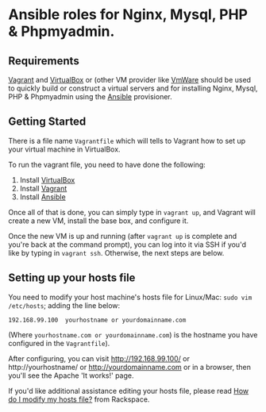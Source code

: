 # Ansible roles for  Nginx, Mysql, PHP & Phpmyadmin.

## Requirements

[Vagrant](https://www.vagrantup.com) and [VirtualBox](https://www.virtualbox.org) or (other VM provider like [VmWare](https://www.vmware.com) should be used to quickly build or construct a virtual servers and for installing Nginx, Mysql, PHP & Phpmyadmin using the [Ansible](http://www.ansible.com/) provisioner.

## Getting Started

There is a file name `Vagrantfile` which will tells to Vagrant how to set up your virtual machine in VirtualBox.

To run the vagrant file, you need to have done the following:

  1. Install [VirtualBox](https://www.virtualbox.org/wiki/Downloads)
  2. Install [Vagrant](https://www.vagrantup.com/downloads.html)
  3. Install [Ansible](http://docs.ansible.com/intro_installation.html)

Once all of that is done, you can simply type in `vagrant up`, and Vagrant will create a new VM, install the base box, and configure it.

Once the new VM is up and running (after `vagrant up` is complete and you're back at the command prompt), you can log into it via SSH if you'd like by typing in `vagrant ssh`. Otherwise, the next steps are below.

## Setting up your hosts file

You need to modify your host machine's hosts file for Linux/Mac: `sudo vim /etc/hosts`; adding the line below:

    192.168.99.100  yourhostname or yourdomainname.com

(Where `yourhostname.com or yourdomainname.com`) is the hostname you have configured in the `Vagrantfile`).

After configuring, you can visit http://192.168.99.100/ or http://yourhostname/ or  http://yourdomainname.com or  in a browser, then you'll see the Apache 'It works!' page.

If you'd like additional assistance editing your hosts file, please read [How do I modify my hosts file?](http://www.rackspace.com/knowledge_center/article/how-do-i-modify-my-hosts-file) from Rackspace.

